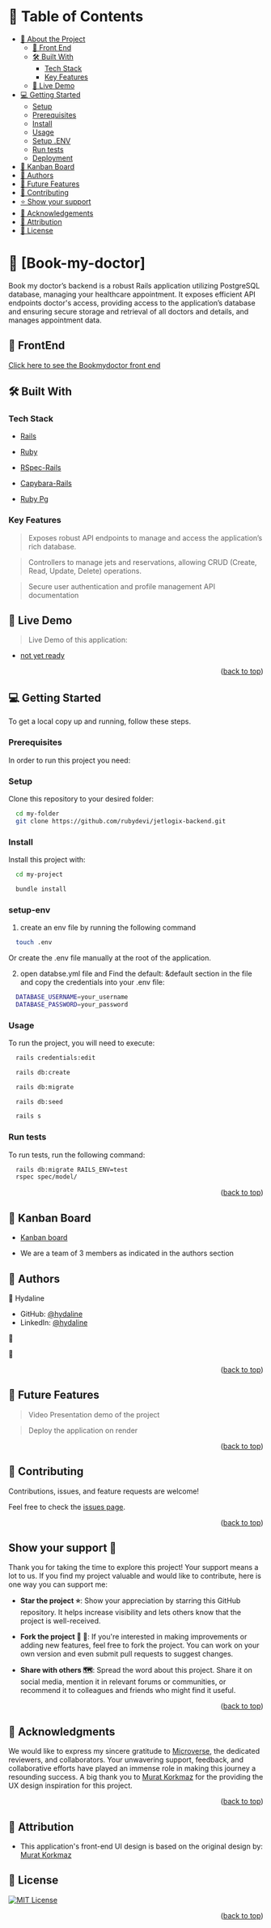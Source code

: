 <!-- TABLE OF CONTENTS -->

# 📗 Table of Contents

- [📖 About the Project](#about-project)
  - [🚀 Front End](#front-end)
  - [🛠 Built With](#built-with)
    - [Tech Stack](#tech-stack)
    - [Key Features](#key-features)
  - [🚀 Live Demo](#live-demo)
- [💻 Getting Started](#getting-started)
  - [Setup](#setup)
  - [Prerequisites](#prerequisites)
  - [Install](#install)
  - [Usage](#usage)
  - [Setup .ENV](#setup-env)
  - [Run tests](#run-tests)
  - [Deployment](#triangular_flag_on_post-deployment)
- [📆 Kanban Board ](#kanban-board)
- [👥 Authors](#authors)
- [🔭 Future Features](#future-features)
- [🤝 Contributing](#contributing)
- [⭐️ Show your support](#support)
- [🙏 Acknowledgements](#acknowledgements)
- [🙏 Attribution](#attribution)
- [📝 License](#license)

<!-- PROJECT DESCRIPTION -->

# 📖 [Book-my-doctor] <a name="about-project"></a>

Book my doctor’s backend is a robust Rails application utilizing PostgreSQL database, managing your healthcare appointment. It exposes efficient API endpoints doctor's access, providing access to the application’s database and ensuring secure storage and retrieval of all doctors and details, and manages  appointment  data.

## 🚀 FrontEnd <a name="front-end"></a>

[Click here to see the Bookmydoctor front end](https://github.com/yusufyusie/Book-my-Doctor-UI)

## 🛠 Built With <a name="built-with"></a>

### Tech Stack <a name="tech-stack"></a>

  <ul>
    <li><a href="https://rubyonrails.org/">Rails</a></li>
  </ul>

  <ul>
    <li><a href="https://www.ruby-lang.org/en/">Ruby</a></li>
  </ul>

  <ul>
    <li><a href="https://www.mysql.com/">RSpec-Rails</a></li>
  </ul>

  <ul>
    <li><a href="https://teamcapybara.github.io/capybara/">Capybara-Rails</a></li>
  </ul>

  <ul>
    <li><a href="https://github.com/ged/ruby-pg">Ruby Pg</a></li>
  </ul>
<!-- 
  <ul>
    <li><a href="https://github.com/rswag/rswag">Rswag</a></li>
  </ul> -->

<!-- Features -->

### Key Features <a name="key-features"></a>

> Exposes robust API endpoints to manage and access the application’s rich database.

> Controllers to manage jets and reservations, allowing CRUD (Create, Read, Update, Delete) operations.

> Secure user authentication and profile management
> API documentation

<!-- <p align="right">(<a href="#readme-top">back to top</a>)</p> -->

<!-- LIVE DEMO -->

## 🚀 Live Demo <a name="live-demo"></a>

> Live Demo of this application:

- [not yet ready]()

<p align="right">(<a href="#readme-top">back to top</a>)</p>

<!-- GETTING STARTED -->

## 💻 Getting Started <a name="getting-started"></a>

To get a local copy up and running, follow these steps.

### Prerequisites

In order to run this project you need:

### Setup

Clone this repository to your desired folder:

```sh
  cd my-folder
  git clone https://github.com/rubydevi/jetlogix-backend.git
```

### Install

Install this project with:

```sh
  cd my-project

  bundle install
```

### setup-env

1. create an env file by running the following command

```sh
  touch .env
```

Or create the .env file manually at the root of the application.

2. open databse.yml file and Find the default: &default section in the file and copy the credentials into your .env file:

```sh
  DATABASE_USERNAME=your_username
  DATABASE_PASSWORD=your_password
```

### Usage

To run the project, you will need to execute:

```sh
  rails credentials:edit

  rails db:create

  rails db:migrate

  rails db:seed

  rails s
```

### Run tests

To run tests, run the following command:

```sh
  rails db:migrate RAILS_ENV=test
  rspec spec/model/
```

<!-- ### Deployment

You can deploy this project using: -->

<!--
Example:

```sh

```
 -->

<p align="right">(<a href="#readme-top">back to top</a>)</p>

## 📆 Kanban Board <a name="kanban-board"></a>

- [Kanban board](https://github.com/users/hydaline-code/projects/5/views/1)

- We are a team of 3 members as indicated in the authors section
<!-- CONTRIBUTING -->

<!-- AUTHORS -->

## 👥 Authors <a name="authors"></a>

👤 Hydaline

- GitHub: [@hydaline](https://github.com/hydaline-dev)
- LinkedIn: [@hydaline](https://www.linkedin.com/in/hydaline-djougang-0851aa21a/)

👤


👤


<p align="right">(<a href="#readme-top">back to top</a>)</p>

<!-- FUTURE FEATURES -->

## 🔭 Future Features <a name="future-features"></a>

> Video Presentation demo of the project

> Deploy the application on render

<p align="right">(<a href="#readme-top">back to top</a>)</p>

<!-- Kanban Board -->

## 🤝 Contributing <a name="contributing"></a>

Contributions, issues, and feature requests are welcome!

Feel free to check the [issues page](https://github.com/hydaline-code/Book-my-Doctor/issues).

<p align="right">(<a href="#readme-top">back to top</a>)</p>

<!-- SUPPORT -->

## <b>Show your support 🌟</b><a name="support"></a>

Thank you for taking the time to explore this project! Your support means a lot to us. If you find my project valuable and would like to contribute, here is one way you can support me:

- <b>Star the project ⭐️</b>: Show your appreciation by starring this GitHub repository. It helps increase visibility and lets others know that the project is well-received.

- <b>Fork the project 🍴 🎣</b>: If you're interested in making improvements or adding new features, feel free to fork the project. You can work on your own version and even submit pull requests to suggest changes.

- <b>Share with others 🗺️</b>: Spread the word about this project. Share it on social media, mention it in relevant forums or communities, or recommend it to colleagues and friends who might find it useful.

<p align="right">(<a href="#readme-top">back to top</a>)</p>

<!-- ACKNOWLEDGEMENTS -->

## 🙏 Acknowledgments <a name="acknowledgements"></a>

We would like to express my sincere gratitude to [Microverse](https://github.com/microverseinc), the dedicated reviewers, and collaborators. Your unwavering support, feedback, and collaborative efforts have played an immense role in making this journey a resounding success.
A big thank you to [Murat Korkmaz](https://www.behance.net/muratk) for the providing the UX design inspiration for this project.

<p align="right">(<a href="#readme-top">back to top</a>)</p>


<!-- ATTRIBUTION -->

## 👥 Attribution <a name="attribution"></a>

- This application's front-end UI design is based on the original design by: [Murat Korkmaz](https://www.behance.net/muratk)

<!-- LICENSE -->

## 📝 License <a name="license"></a>

[![MIT License](https://img.shields.io/badge/License-MIT-green.svg)](./LICENSE)

<p align="right">(<a href="#readme-top">back to top</a>)</p>